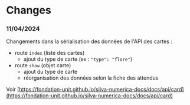 Changes
===


### 11/04/2024

Changements dans la sérialisation des données de l'API des cartes :

- route `index` (liste des cartes) 
  - ajout du type de carte (ex : `"type": "flore"`)
- route `show` (objet carte)
  - ajout du type de carte
  - réorganisation des données selon la fiche des attendus

Voir [https://fondation-unit.github.io/silva-numerica-docs/docs/api/card](https://fondation-unit.github.io/silva-numerica-docs/docs/api/card)
